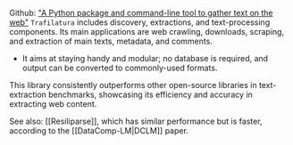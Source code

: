 Github: ["A Python package and command-line tool to gather text on the web"](https://trafilatura.readthedocs.io/en/latest/)
`Trafilatura` includes discovery, extractions, and text-processing components. Its main applications are web crawling, downloads, scraping, and extraction of main texts, metadata, and comments.
- It aims at staying handy and modular; no database is required, and output can be converted to commonly-used formats.

This library consistently outperforms other open-source libraries in text-extraction benchmarks, showcasing its efficiency and accuracy in extracting web content.

See also: [[Resiliparse]], which has similar performance but is faster, according to the [[DataComp-LM|DCLM]] paper.